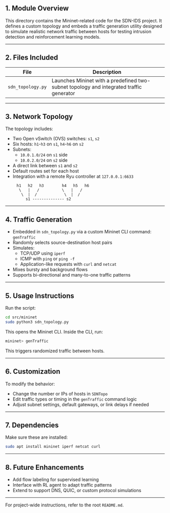 
## 1. Module Overview
This directory contains the Mininet-related code for the SDN-IDS project. It defines a custom topology and embeds a traffic generation utility designed to simulate realistic network traffic between hosts for testing intrusion detection and reinforcement learning models.

---

## 2. Files Included
| File                 | Description                                                                 |
|----------------------|-----------------------------------------------------------------------------|
| `sdn_topology.py`    | Launches Mininet with a predefined two-subnet topology and integrated traffic generator |

---

## 3. Network Topology
The topology includes:
- Two Open vSwitch (OVS) switches: `s1`, `s2`
- Six hosts: `h1`-`h3` on `s1`, `h4`-`h6` on `s2`
- Subnets:
  - `10.0.1.0/24` on `s1` side
  - `10.0.2.0/24` on `s2` side
- A direct link between `s1` and `s2`
- Default routes set for each host
- Integration with a remote Ryu controller at `127.0.0.1:6633`

```
     h1   h2   h3        h4   h5   h6
      \   |   /          \   |   /
       \  |  /            \  |  /
         s1 -------------- s2
```

---

## 4. Traffic Generation
- Embedded in `sdn_topology.py` via a custom Mininet CLI command: `genTraffic`
- Randomly selects source-destination host pairs
- Simulates:
  - TCP/UDP using `iperf`
  - ICMP with `ping` or `ping -f`
  - Application-like requests with `curl` and `netcat`
- Mixes bursty and background flows
- Supports bi-directional and many-to-one traffic patterns

---

## 5. Usage Instructions
Run the script:
```bash
cd src/mininet
sudo python3 sdn_topology.py
```
This opens the Mininet CLI. Inside the CLI, run:
```bash
mininet> genTraffic
```
This triggers randomized traffic between hosts.

---

## 6. Customization
To modify the behavior:
- Change the number or IPs of hosts in `SDNTopo`
- Edit traffic types or timing in the `genTraffic` command logic
- Adjust subnet settings, default gateways, or link delays if needed

---

## 7. Dependencies
Make sure these are installed:
```bash
sudo apt install mininet iperf netcat curl
```

---

## 8. Future Enhancements
- Add flow labeling for supervised learning
- Interface with RL agent to adapt traffic patterns
- Extend to support DNS, QUIC, or custom protocol simulations

---

For project-wide instructions, refer to the root `README.md`.

